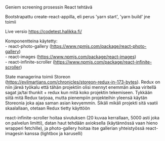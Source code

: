 Geniem screening prosessin React tehtävä  

Bootstrapattu create-react-appilla, eli perus 'yarn start', 'yarn build' jne toimii  

Live versio https://codetest.halikka.fi/   

Komponentteina käytetty:  
    - react-photo-gallery (https://www.npmjs.com/package/react-photo-gallery)  
    - react-images (https://www.npmjs.com/package/react-images)  
    - react-infinite-scroller (https://www.npmjs.com/package/react-infinite-scroller)  

State managerina toimii Storeon (https://evilmartians.com/chronicles/storeon-redux-in-173-bytes). Redux on niin järeä työkalu että tähän projektiin olisi mennyt enemmän aikaa viritellä sagat ja/tai thunkit + redux kun mitä koko projektin tekemiseen. Tykkään siitä mitä Redux tarjoaa, mutta pienempiin projekteihin yleensä käytän Storeonia joka ajaa saman asian kevyemmin. Sikäli mikäli projekti sitä vaatii skaalallaan, otetaan Redux tietty käyttöön  

react-infinite-scroller hoitaa sivutuksen (20 kuvaa kerrallaan, 5000 asti joka on palvelun limitti), datan haut tehdään axioksella (käytännössä vaan hieno wrapperi fetchille), ja photo-gallery hoitaa itse gallerian yhteistyössä react-imagesin kanssa (lightbox ja karuselli)


